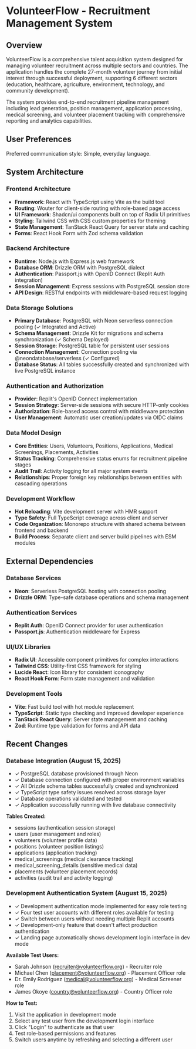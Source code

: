# VolunteerFlow - Recruitment Management System

## Overview

VolunteerFlow is a comprehensive talent acquisition system designed for managing volunteer recruitment across multiple sectors and countries. The application handles the complete 27-month volunteer journey from initial interest through successful deployment, supporting 6 different sectors (education, healthcare, agriculture, environment, technology, and community development).

The system provides end-to-end recruitment pipeline management including lead generation, position management, application processing, medical screening, and volunteer placement tracking with comprehensive reporting and analytics capabilities.

## User Preferences

Preferred communication style: Simple, everyday language.

## System Architecture

### Frontend Architecture
- **Framework**: React with TypeScript using Vite as the build tool
- **Routing**: Wouter for client-side routing with role-based page access
- **UI Framework**: Shadcn/ui components built on top of Radix UI primitives
- **Styling**: Tailwind CSS with CSS custom properties for theming
- **State Management**: TanStack React Query for server state and caching
- **Forms**: React Hook Form with Zod schema validation

### Backend Architecture
- **Runtime**: Node.js with Express.js web framework
- **Database ORM**: Drizzle ORM with PostgreSQL dialect
- **Authentication**: Passport.js with OpenID Connect (Replit Auth integration)
- **Session Management**: Express sessions with PostgreSQL session store
- **API Design**: RESTful endpoints with middleware-based request logging

### Data Storage Solutions
- **Primary Database**: PostgreSQL with Neon serverless connection pooling (✓ Integrated and Active)
- **Schema Management**: Drizzle Kit for migrations and schema synchronization (✓ Schema Deployed)
- **Session Storage**: PostgreSQL table for persistent user sessions
- **Connection Management**: Connection pooling via @neondatabase/serverless (✓ Configured)
- **Database Status**: All tables successfully created and synchronized with live PostgreSQL instance

### Authentication and Authorization
- **Provider**: Replit's OpenID Connect implementation
- **Session Strategy**: Server-side sessions with secure HTTP-only cookies
- **Authorization**: Role-based access control with middleware protection
- **User Management**: Automatic user creation/updates via OIDC claims

### Data Model Design
- **Core Entities**: Users, Volunteers, Positions, Applications, Medical Screenings, Placements, Activities
- **Status Tracking**: Comprehensive status enums for recruitment pipeline stages
- **Audit Trail**: Activity logging for all major system events
- **Relationships**: Proper foreign key relationships between entities with cascading operations

### Development Workflow
- **Hot Reloading**: Vite development server with HMR support
- **Type Safety**: Full TypeScript coverage across client and server
- **Code Organization**: Monorepo structure with shared schema between frontend and backend
- **Build Process**: Separate client and server build pipelines with ESM modules

## External Dependencies

### Database Services
- **Neon**: Serverless PostgreSQL hosting with connection pooling
- **Drizzle ORM**: Type-safe database operations and schema management

### Authentication Services
- **Replit Auth**: OpenID Connect provider for user authentication
- **Passport.js**: Authentication middleware for Express

### UI/UX Libraries
- **Radix UI**: Accessible component primitives for complex interactions
- **Tailwind CSS**: Utility-first CSS framework for styling
- **Lucide React**: Icon library for consistent iconography
- **React Hook Form**: Form state management and validation

### Development Tools
- **Vite**: Fast build tool with hot module replacement
- **TypeScript**: Static type checking and improved developer experience
- **TanStack React Query**: Server state management and caching
- **Zod**: Runtime type validation for forms and API data

## Recent Changes

### Database Integration (August 15, 2025)
- ✓ PostgreSQL database provisioned through Neon
- ✓ Database connection configured with proper environment variables
- ✓ All Drizzle schema tables successfully created and synchronized
- ✓ TypeScript type safety issues resolved across storage layer
- ✓ Database operations validated and tested
- ✓ Application successfully running with live database connectivity

**Tables Created:**
- sessions (authentication session storage)
- users (user management and roles)
- volunteers (volunteer profile data)
- positions (volunteer position listings)
- applications (application tracking)
- medical_screenings (medical clearance tracking)
- medical_screening_details (sensitive medical data)
- placements (volunteer placement records)
- activities (audit trail and activity logging)

### Development Authentication System (August 15, 2025)
- ✓ Development authentication mode implemented for easy role testing
- ✓ Four test user accounts with different roles available for testing
- ✓ Switch between users without needing multiple Replit accounts
- ✓ Development-only feature that doesn't affect production authentication
- ✓ Landing page automatically shows development login interface in dev mode

**Available Test Users:**
- Sarah Johnson (recruiter@volunteerflow.org) - Recruiter role
- Michael Chen (placement@volunteerflow.org) - Placement Officer role  
- Dr. Emily Rodriguez (medical@volunteerflow.org) - Medical Screener role
- James Okoye (country@volunteerflow.org) - Country Officer role

**How to Test:**
1. Visit the application in development mode
2. Select any test user from the development login interface
3. Click "Login" to authenticate as that user
4. Test role-based permissions and features
5. Switch users anytime by refreshing and selecting a different user